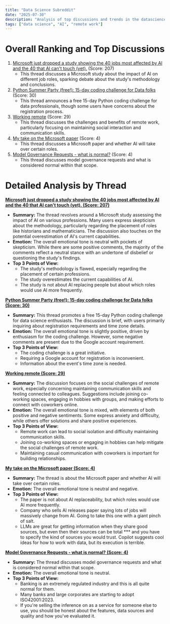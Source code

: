 ```yaml
---
title: "Data Science Subreddit"
date: "2025-07-30"
description: "Analysis of top discussions and trends in the datascience subreddit"
tags: ["data science", "AI", "remote work"]
---
```


# Overall Ranking and Top Discussions
1.  [Microsoft just dropped a study showing the 40 jobs most affected by Al and the 40 that Al can't touch (yet).](https://www.reddit.com/gallery/1mcup6s) (Score: 207)
    * This thread discusses a Microsoft study about the impact of AI on different job roles, sparking debate about the study's methodology and conclusions.
2.  [Python Summer Party (free!): 15-day coding challenge for Data folks](https://www.reddit.com/r/datascience/comments/1mcngiy/python_summer_party_free_15day_coding_challenge/) (Score: 30)
    *  This thread announces a free 15-day Python coding challenge for data professionals, though some users have concerns about the registration process.
3.  [Working remote](https://www.reddit.com/r/datascience/comments/1mdaa40/working_remote/) (Score: 29)
    *  This thread discusses the challenges and benefits of remote work, particularly focusing on maintaining social interaction and communication skills.
4.  [My take on the Microsoft paper](https://imgur.com/a/Ba5m1Po) (Score: 4)
    *  This thread discusses a Microsoft paper and whether AI will take over certain roles.
5.  [Model Governance Requests - what is normal?](https://www.reddit.com/r/datascience/comments/1mdan3p/model_governance_requests_what_is_normal/) (Score: 4)
    * This thread discusses model governance requests and what is considered normal within that scope.

# Detailed Analysis by Thread
**[Microsoft just dropped a study showing the 40 jobs most affected by Al and the 40 that Al can't touch (yet). (Score: 207)](https://www.reddit.com/gallery/1mcup6s)**
*   **Summary:** The thread revolves around a Microsoft study assessing the impact of AI on various professions. Many users express skepticism about the methodology, particularly regarding the placement of roles like historians and mathematicians. The discussion also touches on the potential overestimation of AI's current capabilities.
*   **Emotion:** The overall emotional tone is neutral with pockets of skepticism. While there are some positive comments, the majority of the comments reflect a neutral stance with an undertone of disbelief or questioning the study's findings.
*   **Top 3 Points of View:**
    *   The study's methodology is flawed, especially regarding the placement of certain professions.
    *   The study overestimates the current capabilities of AI.
    *   The study is not about AI replacing people but about which roles would use AI more frequently.

**[Python Summer Party (free!): 15-day coding challenge for Data folks (Score: 30)](https://www.reddit.com/r/datascience/comments/1mcngiy/python_summer_party_free_15day_coding_challenge/)**
*   **Summary:** This thread promotes a free 15-day Python coding challenge for data science enthusiasts. The discussion is brief, with users primarily inquiring about registration requirements and time zone details.
*   **Emotion:** The overall emotional tone is slightly positive, driven by enthusiasm for the coding challenge. However, some negative comments are present due to the Google account requirement.
*   **Top 3 Points of View:**
    *   The coding challenge is a great initiative.
    *   Requiring a Google account for registration is inconvenient.
    *   Information about the event's time zone is needed.

**[Working remote (Score: 29)](https://www.reddit.com/r/datascience/comments/1mdaa40/working_remote/)**
*   **Summary:** The discussion focuses on the social challenges of remote work, especially concerning maintaining communication skills and feeling connected to colleagues. Suggestions include joining co-working spaces, engaging in hobbies with groups, and making efforts to connect with coworkers online.
*   **Emotion:** The overall emotional tone is mixed, with elements of both positive and negative sentiments. Some express anxiety and difficulty, while others offer solutions and share positive experiences.
*   **Top 3 Points of View:**
    *   Remote work can lead to social isolation and difficulty maintaining communication skills.
    *   Joining co-working spaces or engaging in hobbies can help mitigate the social challenges of remote work.
    *   Maintaining casual communication with coworkers is important for building relationships.

**[My take on the Microsoft paper (Score: 4)](https://imgur.com/a/Ba5m1Po)**
*   **Summary:** The thread is about the Microsoft paper and whether AI will take over certain roles.
*   **Emotion:** The overall emotional tone is neutral and negative.
*   **Top 3 Points of View:**
    *   The paper is not about AI replaceability, but which roles would use AI more frequently.
    *   Company who sells AI releases paper saying lots of jobs will massively change from AI. Going to take this one with a giant pinch of salt.
    *   LLMs are great for getting information when they share good sources, but even then their sources can be total *** and you have to specify the kind of sources you would trust. Copilot suggests cool ideas for how to work with data, but its execution is terrible.

**[Model Governance Requests - what is normal? (Score: 4)](https://www.reddit.com/r/datascience/comments/1mdan3p/model_governance_requests_what_is_normal/)**
*   **Summary:** The thread discusses model governance requests and what is considered normal within that scope.
*   **Emotion:** The overall emotional tone is neutral.
*   **Top 3 Points of View:**
    *   Banking is an extremely regulated industry and this is all quite normal for them.
    *   Many banks and large corporates are starting to adopt ISO42001:2023.
    *   If you're selling the inference on as a service for someone else to use, you should be honest about the features, data sources and quality and how you've evaluated it.
